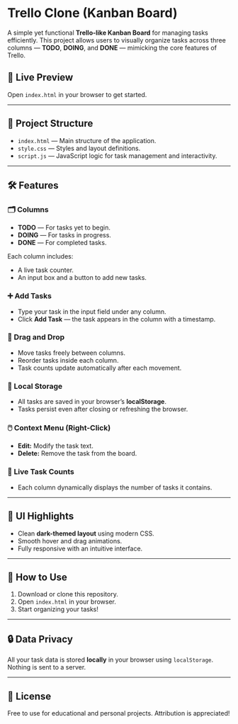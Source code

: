 # Trello Clone (Kanban Board)

A simple yet functional **Trello-like Kanban Board** for managing tasks efficiently. This project allows users to visually organize tasks across three columns — **TODO**, **DOING**, and **DONE** — mimicking the core features of Trello.

## 🚀 Live Preview

Open `index.html` in your browser to get started.

---

## 📁 Project Structure

- `index.html` — Main structure of the application.
- `style.css` — Styles and layout definitions.
- `script.js` — JavaScript logic for task management and interactivity.

---

## 🛠️ Features

### 🗂️ Columns

- **TODO** — For tasks yet to begin.
- **DOING** — For tasks in progress.
- **DONE** — For completed tasks.

Each column includes:
- A live task counter.
- An input box and a button to add new tasks.

### ➕ Add Tasks

- Type your task in the input field under any column.
- Click **Add Task** — the task appears in the column with a timestamp.

### 🔄 Drag and Drop

- Move tasks freely between columns.
- Reorder tasks inside each column.
- Task counts update automatically after each movement.

### 💾 Local Storage

- All tasks are saved in your browser’s **localStorage**.
- Tasks persist even after closing or refreshing the browser.

### 🖱️ Context Menu (Right-Click)

- **Edit:** Modify the task text.
- **Delete:** Remove the task from the board.

### 🧮 Live Task Counts

- Each column dynamically displays the number of tasks it contains.

---

## 🎨 UI Highlights

- Clean **dark-themed layout** using modern CSS.
- Smooth hover and drag animations.
- Fully responsive with an intuitive interface.

---

## 🔧 How to Use

1. Download or clone this repository.
2. Open `index.html` in your browser.
3. Start organizing your tasks!

---

## 🔒 Data Privacy

All your task data is stored **locally** in your browser using `localStorage`. Nothing is sent to a server.

---


## 📄 License

Free to use for educational and personal projects. Attribution is appreciated!
